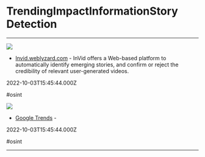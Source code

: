 # TrendingImpactInformationStory Detection

---

![](https://www.weblyzard.com/data/sites/21/invid-feature-image.png)

- [Invid.weblyzard.com](https://invid.weblyzard.com) - InVid offers a Web-based platform to automatically identify emerging stories, and confirm or reject the credibility of relevant user-generated videos.

2022-10-03T15:45:44.000Z

#osint

![](https://rdl.ink/render/https%3A%2F%2Ftrends.google.com%2Ftrends)

- [Google Trends](https://trends.google.com/trends) - 

2022-10-03T15:45:44.000Z

#osint

---

